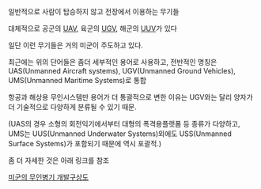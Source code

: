 일반적으로 사람이 탑승하지 않고 전장에서 이용하는 무기들  

대체적으로 공군의 [UAV](UAV.md), 육군의 [UGV](UGV.md), 해군의 [UUV](UUV.md)가 있다

일단 이런 무기들은 거의 미군이 주도하고 있다.  

최근에는 위의 단어들은 좀더 세부적인 용어로 사용하고, 전반적인 명칭은 UAS(Unmanned Aircraft systems),
UGV(Unmanned Ground Vehicles), UMS(Unmanned Maritime Systems)로 통합  

항공과 해상용 무인시스템만 용어가 더 통괄적으로 변한 이유는 UGV와는 달리 양자가 더 기술적으로 다양하게 분류될 수 있기 때문.  

(UAS의 경우 소형의 회전익기에서부터 대형의 폭격용플랫폼 등 종류가 다양하고, UMS는 UUS(Unmanned Underwater
Systems)외에도 USS(Unmanned Surface Systems)가 포함되기 때문에 역시 포괄적.)  

좀 더 자세한 것은 아래 링크를 참조  

[미군의 무인병기 개발구상도](http://grayghost.egloos.com/1852533)

